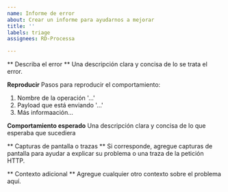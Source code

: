 ```yaml
---
name: Informe de error
about: Crear un informe para ayudarnos a mejorar
title: ''
labels: triage
assignees: RD-Processa

---
```


** Describa el error **
Una descripción clara y concisa de lo se trata el error.

**Reproducir**
Pasos para reproducir el comportamiento:
1. Nombre de la operación '...'
2. Payload que está enviando '...'
3. Más informaación...

**Comportamiento esperado**
Una descripción clara y concisa de lo que esperaba que sucediera

** Capturas de pantalla o trazas **
Si corresponde, agregue capturas de pantalla para ayudar a explicar su problema o una traza de la petición HTTP.

** Contexto adicional **
Agregue cualquier otro contexto sobre el problema aquí.
